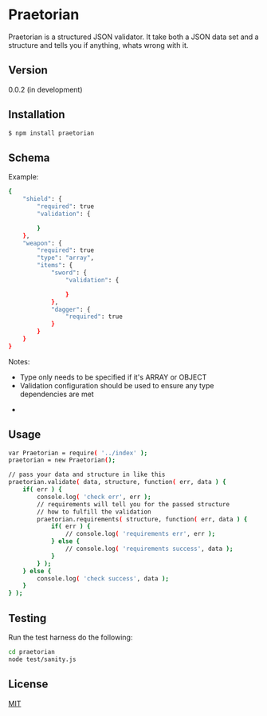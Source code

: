 Praetorian
==

Praetorian is a structured JSON validator.  It take both a JSON data set and a structure and tells you if anything, whats wrong with it.

Version
--

0.0.2 (in development)

Installation
--
```sh
$ npm install praetorian
```
Schema
--
Example:
```sh
{
    "shield": {
        "required": true
        "validation": {

        }
    },
    "weapon": {
        "required": true
        "type": "array",
        "items": {
            "sword": {
                "validation": {

                }
            },
            "dagger": {
                "required": true
            }
        }
    }
}
```
Notes:
* Type only needs to be specified if it's ARRAY or OBJECT
* Validation configuration should be used to ensure any type dependencies are met
- 
Usage
--
```sh
var Praetorian = require( '../index' );
praetorian = new Praetorian();

// pass your data and structure in like this
praetorian.validate( data, structure, function( err, data ) {
    if( err ) {
        console.log( 'check err', err );
        // requirements will tell you for the passed structure
        // how to fulfill the validation
        praetorian.requirements( structure, function( err, data ) {
            if( err ) {
                // console.log( 'requirements err', err );
            } else {
                // console.log( 'requirements success', data );		
            }
        } );
    } else {
        console.log( 'check success', data );
    }
} );
```

Testing
--

Run the test harness do the following:
```sh
cd praetorian
node test/sanity.js
```
License
--
[MIT](http://en.wikipedia.org/wiki/MIT_License "MIT")